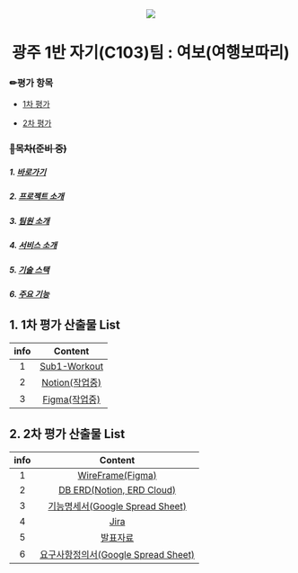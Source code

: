 <div align="center">
<img src="https://user-images.githubusercontent.com/97590478/190543519-98f9fa6f-c8b3-43cc-b44d-3b1abf1709b1.png">
<h1>광주 1반 자기(C103)팀 : 여보(여행보따리)</h1>
</div>

### ✏평가 항목

- [1차 평가](#1-1차-평가-산출물-list)

- [2차 평가](#2-2차-평가-산출물-list)

### ~~📑목차(준비 중)~~

##### 1. [바로가기](#바로가기)

##### 2. [프로젝트 소개](#프로젝트-소개)

##### 3. [팀원 소개](#팀원-소개)

##### 4. [서비스 소개](#서비스-소개)

##### 5. [기술 스택](#기술-스택)

##### 6. [주요 기능](#주요-기능)



## 1. 1차 평가 산출물 List
| <div align="center">info</div> | <div align="center">Content</div>                            |
| ------------------------------ | ------------------------------------------------------------- |
| <div align="center">1</div>    | <div align="center">[Sub1-Workout](https://lab.ssafy.com/s07-bigdata-recom-sub1/S07P21C103/-/tree/main/Sub1_README)</div>                 |
| <div align="center">2</div>    | <div align="center">[Notion(작업중)](https://wide-daisy-530.notion.site/C103-0c174c0e035f4504baef1e07cf68d028)
| <div align="center">3</div>    | <div align="center">[Figma(작업중)](https://www.figma.com/file/73DvPv5QBgrfGDQr7cU46N/Yeobo?node-id=0%3A1)




## 2. 2차 평가 산출물 List


| <div align="center">info</div> | <div align="center">Content</div>                            |
| ------------------------------ | ------------------------------------------------------------ |
| <div align="center">1</div>    | <div align="center">[WireFrame(Figma)](https://www.figma.com/file/73DvPv5QBgrfGDQr7cU46N/Yeobo?node-id=0%3A1) |
| <div align="center">2</div>    | <div align="center">[DB ERD(Notion, ERD Cloud)](https://www.notion.so/DB-ERD-4ed5d7103112497eb9bf57e08fe27203) |
| <div align="center">3</div>    | <div align="center">[기능명세서(Google Spread Sheet)](https://docs.google.com/spreadsheets/d/14tzzPntFf9SQqBN4ywvbg-0EeXIYm-n6PrEhyNLO8Vw/edit#gid=0)</div> |
| <div align="center">4</div>    | <div align="center">[Jira](https://jira.ssafy.com/projects/S07P22C103)</div> |
| <div align="center">5</div>    |<div align="center">[발표자료](https://github.com/junojam/ssafy_offline/files/9580239/default.pptx)</div> |
| <div align="center">6</div>    | <div align="center">[요구사항정의서(Google Spread Sheet)](https://docs.google.com/spreadsheets/d/14tzzPntFf9SQqBN4ywvbg-0EeXIYm-n6PrEhyNLO8Vw/edit#gid=1161331260)</div> |

